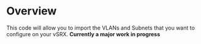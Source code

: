 # Overview
This code will allow you to import the VLANs and Subnets that you want to configure on your vSRX. **Currently a major work in progress**
